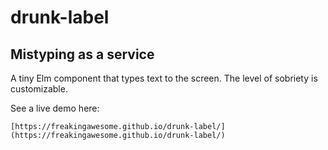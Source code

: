 # drunk-label

## Mistyping as a service

A tiny Elm component that types text to the screen. The level of sobriety is customizable.

See a live demo here:

    [https://freakingawesome.github.io/drunk-label/](https://freakingawesome.github.io/drunk-label/)

